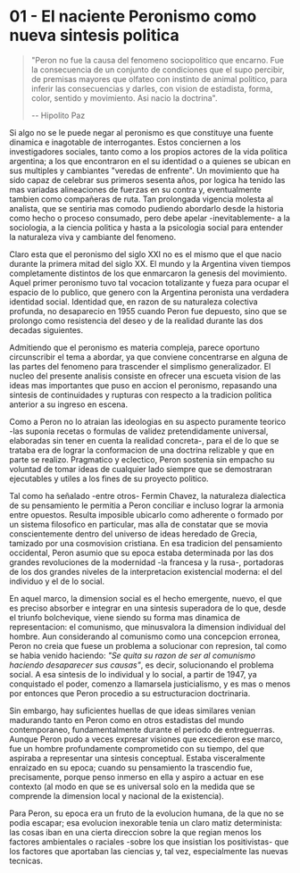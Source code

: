# 01 - El naciente Peronismo como nueva sintesis politica

> "Peron no fue la causa del fenomeno sociopolitico que encarno. Fue la consecuencia de un conjunto de condiciones que el supo percibir, de premisas mayores que olfateo con instinto de animal politico, para inferir las consecuencias y darles, con vision de estadista, forma, color, sentido y movimiento.
> Asi nacio la doctrina".
>
> -- Hipolito Paz

Si algo no se le puede negar al peronismo es que constituye una fuente dinamica e inagotable de interrogantes.
Estos conciernen a los investigadores sociales, tanto como a los propios actores de la vida politica argentina; a los que encontraron en el su identidad o a quienes se ubican en sus multiples y cambiantes "veredas de enfrente".
Un movimiento que ha sido capaz de celebrar sus primeros sesenta años, por logica ha tenido las mas variadas alineaciones de fuerzas en su contra y, eventualmente tambien como compañeras de ruta.
Tan prolongada vigencia molesta al analista, que se sentiria mas comodo pudiendo abordarlo desde la historia como hecho o proceso consumado, pero debe apelar -inevitablemente- a la sociologia, a la ciencia politica y hasta a la psicologia
social para entender la naturaleza viva y cambiante del fenomeno.

Claro esta que el peronismo del siglo XXI no es el mismo que el que nacio durante la primera mitad del siglo XX. El mundo y la Argentina viven tiempos completamente distintos de los que enmarcaron la genesis del movimiento.
Aquel primer peronismo tuvo tal vocacion totalizante y fueza para ocupar el espacio de lo publico, que genero con la Argentina peronista una verdadera identidad social.
Identidad que, en razon de su naturaleza colectiva profunda, no desaparecio en 1955 cuando Peron fue depuesto, sino que se prolongo como resistencia del deseo y de la realidad durante las dos decadas siguientes.

Admitiendo que el peronismo es materia compleja, parece oportuno circunscribir el tema a abordar, ya que conviene concentrarse en alguna de las partes del fenomeno para trascender el simplismo generalizador.
El nucleo del presente analisis consiste en ofrecer una escueta vision de las ideas mas importantes que puso en accion el peronismo, repasando una sintesis de continuidades y rupturas con respecto a la tradicion politica anterior a su ingreso en escena.

Como a Peron no lo atraian las ideologias en su aspecto puramente teorico -las suponia recetas o formulas de validez pretendidamente universal, elaboradas sin tener en cuenta la realidad concreta-, para el de lo que se trataba era de lograr la conformacion de una doctrina relizable
y que en parte se realizo. Pragmatico y eclectico, Peron sostenia sin empacho su voluntad de tomar ideas de cualquier lado siempre que se demostraran ejecutables y utiles a los fines de su proyecto politico.

Tal como ha señalado -entre otros- Fermin Chavez, la naturaleza dialectica de su pensamiento le permitia a Peron conciliar e incluso lograr la armonia entre opuestos. 
Resulta imposible ubicarlo como adherente o formado por un sistema filosofico en particular, mas alla de constatar que se movia conscientemente dentro del universo de ideas heredado de Grecia, tamizado por una cosmovision cristiana.
En esa tradicion del pensamiento occidental, Peron asumio que su epoca estaba determinada por las dos grandes revoluciones de la modernidad -la francesa y la rusa-, portadoras de los dos grandes niveles de la interpretacion existencial moderna:
el del individuo y el de lo social.

En aquel marco, la dimension social es el hecho emergente, nuevo, el que es preciso absorber e integrar en una sintesis superadora de lo que, desde el triunfo bolchevique, viene siendo su forma mas dinamica de representacion: el comunismo, 
que minusvalora la dimension individual del hombre. Aun considerando al comunismo como una concepcion erronea, Peron no creia que fuese un problema a solucionar con represion, tal como se habia venido haciendo: *"Se quita su razon de ser
al comunismo haciendo desaparecer sus causas"*, es decir, solucionando el problema social. A esa sintesis de lo individual y lo social, a partir de 1947, ya conquistado el poder, comenzo a llamarsela justicialismo, y es mas o menos por entonces
que Peron procedio a su estructuracion doctrinaria.

Sin embargo, hay suficientes huellas de que ideas similares venian madurando tanto en Peron como en otros estadistas del mundo contemporaneo, fundamentalmente durante el periodo de entreguerras.
Aunque Peron pudo a veces expresar visiones que excedieron ese marco, fue un hombre profundamente comprometido con su tiempo, del que aspiraba a representar una sintesis conceptual.
Estaba visceralmente enraizado en su epoca; cuando su pensamiento la trascendio fue, precisamente, porque penso inmerso en ella y aspiro a actuar en ese contexto (al modo en que se es universal solo en la medida que se comprende la dimension local y nacional de la existencia).

Para Peron, su epoca era un fruto de la evolucion humana, de la que no se podia escapar; esa evolucion inexorable tenia un claro matiz determinista: las cosas iban en una cierta direccion sobre la que regian menos los factores ambientales o raciales
-sobre los que insistian los positivistas- que los factores que aportaban las ciencias y, tal vez, especialmente las nuevas tecnicas.
